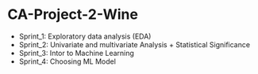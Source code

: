 # CA-Project-2-Wine

- Sprint_1: Exploratory data analysis (EDA)
- Sprint_2: Univariate and multivariate Analysis + Statistical Significance
- Sprint_3: Intor to Machine Learning
- Sprint_4: Choosing ML Model

<!-- make this github ready -->

